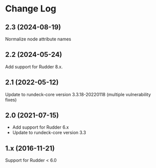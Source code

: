 Change Log
==========

2.3 (2024-08-19)
----------------

Normalize node attribute names

2.2 (2024-05-24)
----------------

Add support for Rudder 8.x.

2.1 (2022-05-12)
----------------

Update to rundeck-core version 3.3.18-20220118 (multiple vulnerability fixes)

2.0 (2021-07-15)
----------------

- Add support for Rudder 6.x
- Update to rundeck-core version 3.3 

1.x (2016-11-21)
----------------

Support for Rudder < 6.0